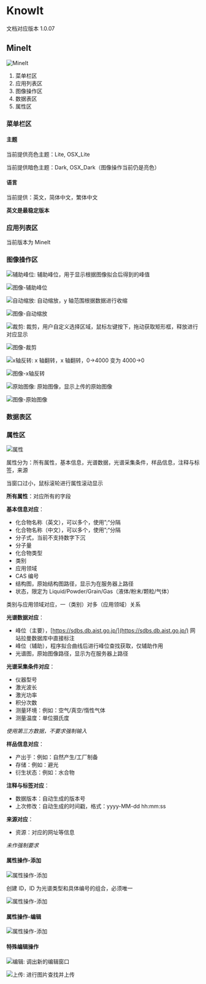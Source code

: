 # KnowIt

文档对应版本 1.0.07

## MineIt

![MineIt](res/MineIt/MineIt.jpg)

1. 菜单栏区
2. 应用列表区
3. 图像操作区
4. 数据表区
5. 属性区

### 菜单栏区

#### 主题

当前提供亮色主题：Lite, OSX_Lite

当前提供暗色主题：Dark, OSX_Dark（图像操作当前仍是亮色）

#### 语言

当前提供：英文，简体中文，繁体中文

**英文是最稳定版本**

### 应用列表区

当前版本为 MineIt

### 图像操作区

![辅助峰位](res/MineIt/peak_assistance.jpg): 辅助峰位，用于显示根据图像拟合后得到的峰值

![图像-辅助峰位](res/MineIt/plot_peak_assistance.jpg)

![自动缩放](res/MineIt/auto_scale.jpg): 自动缩放，y 轴范围根据数据进行收缩

![图像-自动缩放](res/MineIt/plot_auto_scale.jpg)

![裁剪](res/MineIt/crop.jpg): 裁剪，用户自定义选择区域，鼠标左键按下，拖动获取矩形框，释放进行对应显示

![图像-裁剪](res/MineIt/plot_crop.jpg)

![x轴反转](res/MineIt/xaxis_invert.jpg): x 轴翻转，x 轴翻转，0->4000 变为 4000->0

![图像-x轴反转](res/MineIt/plot_xaxis_invert.jpg)

![原始图像](res/MineIt/original_image.jpg): 原始图像，显示上传的原始图像

![图像-原始图像](res/MineIt/plot_original_image.jpg)

### 数据表区

### 属性区

![属性](res/MineIt/FormProperty.jpg)

属性分为：所有属性，基本信息，光谱数据，光谱采集条件，样品信息，注释与标签，来源

当窗口过小，鼠标滚轮进行属性滚动显示

**所有属性**：对应所有的字段

**基本信息对应**：

- 化合物名称（英文），可以多个，使用”;“分隔
- 化合物名称（中文），可以多个，使用”;“分隔
- 分子式，当前不支持数字下沉
- 分子量
- 化合物类型
- 类别
- 应用领域
- CAS 编号
- 结构图，原始结构图路径，显示为在服务器上路径
- 状态，限定为 Liquid/Powder/Grain/Gas（液体/粉末/颗粒/气体）

类别与应用领域对应，一（类别）对多（应用领域）关系

**光谱数据对应**：

- 峰位（主要），[https://sdbs.db.aist.go.jp/](https://sdbs.db.aist.go.jp/) 网站拉曼数据库中直接标注
- 峰位（辅助），程序拟合曲线后进行峰位查找获取，仅辅助作用
- 光谱图，原始图像路径，显示为在服务器上路径

**光谱采集条件对应**：

- 仪器型号
- 激光波长
- 激光功率
- 积分次数
- 测量环境：例如：空气/真空/惰性气体
- 测量温度：单位摄氏度

_使用第三方数据，不要求强制输入_

**样品信息对应**：

- 产出于：例如：自然产生/工厂制备
- 存储：例如：避光
- 衍生状态：例如：水合物

**注释与标签对应**：

- 数据版本：自动生成的版本号
- 上次修改：自动生成的时间戳，格式：yyyy-MM-dd hh:mm:ss

**来源对应**：

- 资源：对应的网址等信息

_未作强制要求_

#### 属性操作-添加

![属性操作-添加](res/MineIt/Add_id.jpg)

创建 ID，ID 为光谱类型和具体编号的组合，必须唯一

![属性操作-添加](res/MineIt/Add_content.jpg)

#### 属性操作-编辑

![属性操作-添加](res/MineIt/Edit.jpg)

#### 特殊编辑操作

![编辑](res/MineIt/tool-edit.jpg): 调出新的编辑窗口

![上传](res/MineIt/tool-upload.jpg): 进行图片查找并上传
